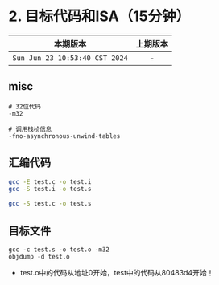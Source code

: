 # 2. 目标代码和ISA（15分钟）

|本期版本|上期版本
|:---:|:---:
`Sun Jun 23 10:53:40 CST 2024` | -


## misc

```
# 32位代码
-m32

# 调用栈桢信息
-fno-asynchronous-unwind-tables
```

## 汇编代码

```bash
gcc -E test.c -o test.i
gcc -S test.i -o test.s

gcc -S test.c -o test.s
```

## 目标文件

```
gcc -c test.s -o test.o -m32
objdump -d test.o
```

* test.o中的代码从地址0开始，test中的代码从80483d4开始！